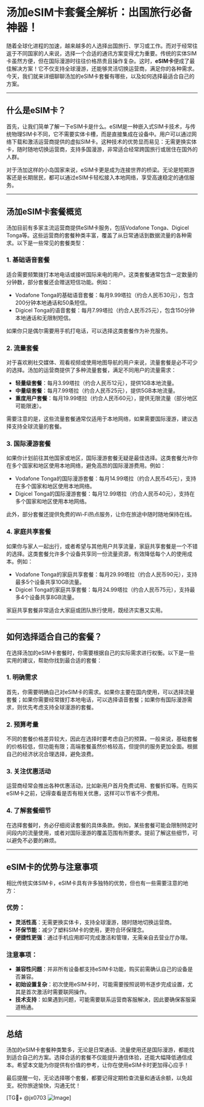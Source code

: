 # 汤加eSIM卡套餐全解析：出国旅行必备神器！

随着全球化进程的加速，越来越多的人选择出国旅行、学习或工作。而对于经常往返于不同国家的人来说，选择一个合适的通讯方案变得尤为重要。传统的实体SIM卡虽然方便，但在国际漫游时往往价格昂贵且操作复杂。这时，**eSIM卡**便成了最佳解决方案！它不仅支持全球漫游，还能够灵活切换运营商，满足你的各种需求。今天，我们就来详细聊聊汤加的eSIM卡套餐有哪些，以及如何选择最适合自己的方案。

---

## 什么是eSIM卡？

首先，让我们简单了解一下eSIM卡是什么。eSIM是一种嵌入式SIM卡技术，与传统物理SIM卡不同，它不需要实体卡槽，而是直接集成在设备中。用户可以通过网络下载和激活运营商提供的虚拟SIM卡。这种技术的优势显而易见：无需更换实体卡，随时随地切换运营商，支持多国漫游，非常适合经常跨国旅行或居住在国外的人群。

对于汤加这样的小岛国家来说，eSIM卡更是成为连接世界的桥梁。无论是短期游客还是长期居民，都可以通过eSIM卡轻松接入本地网络，享受高速稳定的通信服务。

---

## 汤加eSIM卡套餐概览

汤加目前有多家主流运营商提供eSIM卡服务，包括Vodafone Tonga、Digicel Tonga等。这些运营商的套餐种类丰富，覆盖了从日常通话到数据流量的各种需求。以下是一些常见的套餐类型：

### 1. **基础语音套餐**
适合需要频繁拨打本地电话或接听国际来电的用户。这类套餐通常包含一定数量的分钟数，部分套餐还会赠送短信功能。例如：
- Vodafone Tonga的基础语音套餐：每月9.99塔拉（约合人民币30元），包含200分钟本地通话和50条短信。
- Digicel Tonga的语音套餐：每月7.99塔拉（约合人民币25元），包含150分钟本地通话和无限制短信。

如果你只是偶尔需要用手机打电话，可以选择这类套餐作为补充服务。

### 2. **流量套餐**
对于喜欢刷社交媒体、观看视频或使用地图导航的用户来说，流量套餐是必不可少的选择。汤加的运营商提供了多种流量套餐，满足不同用户的流量需求：
- **轻量级套餐**：每月3.99塔拉（约合人民币12元），提供1GB本地流量。
- **中量级套餐**：每月7.99塔拉（约合人民币25元），提供5GB本地流量。
- **重度用户套餐**：每月19.99塔拉（约合人民币60元），提供无限流量（部分地区可能限速）。

需要注意的是，这些流量套餐通常仅适用于本地网络，如果需要国际漫游，建议选择支持全球流量的套餐。

### 3. **国际漫游套餐**
如果你计划前往其他国家或地区，国际漫游套餐无疑是最佳选择。这类套餐允许你在多个国家和地区使用本地网络，避免高昂的国际漫游费用。例如：
- Vodafone Tonga的国际漫游套餐：每月14.99塔拉（约合人民币45元），支持在多个国家和地区使用本地网络。
- Digicel Tonga的国际漫游套餐：每月12.99塔拉（约合人民币40元），支持在多个国家和地区使用本地网络。

此外，部分套餐还提供免费的Wi-Fi热点服务，让你在旅途中随时随地保持在线。

### 4. **家庭共享套餐**
如果你与家人一起出行，或者希望与其他用户共享流量，家庭共享套餐是一个不错的选择。这类套餐允许多个设备共享同一份流量资源，有效降低每个人的使用成本。例如：
- Vodafone Tonga的家庭共享套餐：每月29.99塔拉（约合人民币90元），支持最多5个设备共享10GB流量。
- Digicel Tonga的家庭共享套餐：每月24.99塔拉（约合人民币75元），支持最多4个设备共享8GB流量。

家庭共享套餐非常适合大家庭或团队旅行使用，既经济实惠又实用。

---

## 如何选择适合自己的套餐？

在选择汤加的eSIM卡套餐时，你需要根据自己的实际需求进行权衡。以下是一些实用的建议，帮助你找到最合适的套餐：

### 1. **明确需求**
首先，你需要明确自己对eSIM卡的需求。如果你主要在国内使用，可以选择流量套餐；如果你需要经常拨打本地电话，可以选择语音套餐；如果你有国际漫游需求，则优先考虑支持全球漫游的套餐。

### 2. **预算考量**
不同的套餐价格差异较大，因此在选择时要考虑自己的预算。一般来说，基础套餐的价格较低，但功能有限；高端套餐虽然价格较高，但提供的服务更加全面。根据自己的经济状况合理选择，避免浪费。

### 3. **关注优惠活动**
运营商经常会推出各种优惠活动，比如新用户首月免费试用、套餐折扣等。在购买eSIM卡之前，记得查看是否有相关优惠，这样可以节省不少费用。

### 4. **了解套餐细节**
在选择套餐时，务必仔细阅读套餐的具体条款。例如，某些套餐可能会限制特定时间段内的流量使用，或者对国际漫游的覆盖范围有所要求。提前了解这些细节，可以避免不必要的麻烦。

---

## eSIM卡的优势与注意事项

相比传统实体SIM卡，eSIM卡具有许多独特的优势，但也有一些需要注意的地方：

### 优势：
- **灵活性高**：无需更换实体卡，支持全球漫游，随时随地切换运营商。
- **环保节能**：减少了塑料SIM卡的使用，更符合环保理念。
- **便捷性更强**：通过手机应用即可完成激活和管理，无需亲自去营业厅办理。

### 注意事项：
- **兼容性问题**：并非所有设备都支持eSIM卡功能，购买前需确认自己的设备是否兼容。
- **初始设置复杂**：初次使用eSIM卡时，可能需要按照说明书逐步完成设置，尤其是首次激活时需要联网操作。
- **技术支持**：如果遇到问题，可能需要联系运营商客服解决，因此要确保客服渠道畅通。

---

## 总结

汤加的eSIM卡套餐种类繁多，无论是日常通话、流量使用还是国际漫游，都能找到适合自己的方案。选择合适的套餐不仅能提升通信体验，还能大幅降低通信成本。希望本文能为你提供有价值的参考，让你在使用eSIM卡时更加得心应手！

最后提醒一句，无论选择哪个套餐，都要记得定期检查流量和通话余额，以免超支。祝你旅途愉快，沟通无忧！

[TG💪+ @jx0703 ![Image](https://github.com/user-attachments/assets/dbca1d08-cadb-493c-b0ec-ad6f7a83f270)]